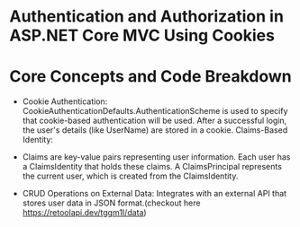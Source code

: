# Authentication and Authorization in ASP.NET Core MVC Using Cookies

# Core Concepts and Code Breakdown

- Cookie Authentication:
CookieAuthenticationDefaults.AuthenticationScheme is used to specify that cookie-based authentication will be used.
After a successful login, the user's details (like UserName) are stored in a cookie.
Claims-Based Identity:

- Claims are key-value pairs representing user information. Each user has a ClaimsIdentity that holds these claims.
A ClaimsPrincipal represents the current user, which is created from the ClaimsIdentity.

- CRUD Operations on External Data: Integrates with an external API that stores user data in JSON format.(checkout here https://retoolapi.dev/tggm1I/data)
